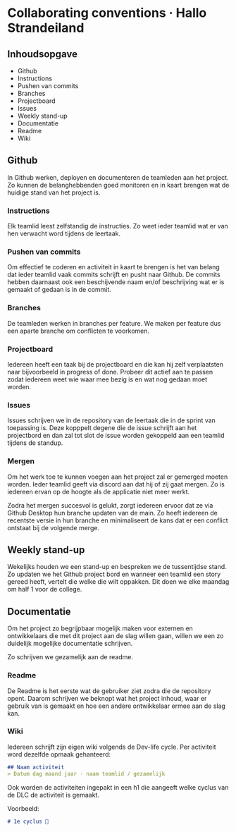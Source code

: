 # Collaborating conventions · Hallo Strandeiland

## Inhoudsopgave
* Github
* Instructions
* Pushen van commits
* Branches
* Projectboard
* Issues
* Weekly stand-up
* Documentatie
* Readme
* Wiki

## Github
In Github werken, deployen en documenteren de teamleden aan het project. Zo kunnen de belanghebbenden goed monitoren en in kaart brengen wat de huidige stand van het project is.

### Instructions
Elk teamlid leest zelfstandig de instructies. Zo weet ieder teamlid wat er van hen verwacht word tijdens de leertaak. 

### Pushen van commits
Om effectief te coderen en activiteit in kaart te brengen is het van belang dat ieder teamlid vaak commits schrijft en pusht naar Github. De commits hebben daarnaast ook een beschijvende naam en/of beschrijving wat er is gemaakt of gedaan is in de commit.

### Branches
De teamleden werken in branches per feature. We maken per feature dus een aparte branche om conflicten te voorkomen. 

### Projectboard
Iedereen heeft een taak bij de projectboard en die kan hij zelf verplaatsten naar bijvoorbeeld in progress of done. Probeer dit actief aan te passen zodat iedereen weet wie waar mee bezig is en wat nog gedaan moet worden.

### Issues
Issues schrijven we in de repository van de leertaak die in de sprint van toepassing is. Deze kopppelt degene die de issue schrijft aan het projectbord en dan zal tot slot de issue worden gekoppeld aan een teamlid tijdens de standup.

### Mergen
Om het werk toe te kunnen voegen aan het project zal er gemerged moeten worden. Ieder teamlid geeft via discord aan dat hij of zij gaat mergen. Zo is iedereen ervan op de hoogte als de applicatie niet meer werkt. 

Zodra het mergen succesvol is gelukt, zorgt iedereen ervoor dat ze via Github Desktop hun branche updaten van de main. Zo heeft iedereen de recentste versie in hun branche en minimaliseert de kans dat er een conflict ontstaat bij de volgende merge.

## Weekly stand-up
Wekelijks houden we een stand-up en bespreken we de tussentijdse stand. Zo updaten we het Github project bord en wanneer een teamlid een story gereed heeft, vertelt die welke die wilt oppakken. Dit doen we elke maandag om half 1 voor de college.

## Documentatie
Om het project zo begrijpbaar mogelijk maken voor externen en ontwikkelaars die met dit project aan de slag willen gaan, willen we een zo duidelijk mogelijke documentatie schrijven. 

Zo schrijven we gezamelijk aan de readme.

### Readme
De Readme is het eerste wat de gebruiker ziet zodra die de repository opent. 
Daarom schrijven we beknopt wat het project inhoud, waar er gebruik van is gemaakt en hoe een andere ontwikkelaar ermee aan de slag kan.

### Wiki
Iedereen schrijft zijn eigen wiki volgends de Dev-life cycle. Per activiteit word dezelfde opmaak gehanteerd:

```md
## Naam activiteit
> Datum dag maand jaar · naam teamlid / gezamelijk
```

Ook worden de activiteiten ingepakt in een h1 die aangeeft welke cyclus van de DLC de activiteit is gemaakt.

Voorbeeld:
```md
# 1e cyclus 🔁
```
